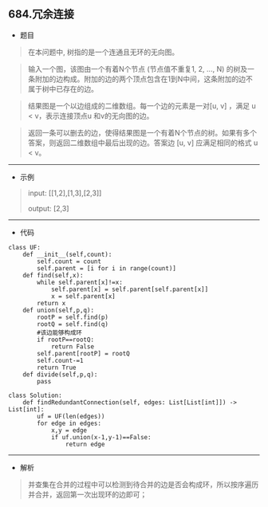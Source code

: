 684.冗余连接
----------
- 题目
> 在本问题中, 树指的是一个连通且无环的无向图。

> 输入一个图，该图由一个有着N个节点 (节点值不重复1, 2, ..., N) 的树及一条附加的边构成。附加的边的两个顶点包含在1到N中间，这条附加的边不属于树中已存在的边。

> 结果图是一个以边组成的二维数组。每一个边的元素是一对[u, v] ，满足 u < v，表示连接顶点u 和v的无向图的边。

> 返回一条可以删去的边，使得结果图是一个有着N个节点的树。如果有多个答案，则返回二维数组中最后出现的边。答案边 [u, v] 应满足相同的格式 u < v。
----------
- 示例
> input: [[1,2],[1,3],[2,3]]
>
> output: [2,3]
----------
- 代码
>
    class UF:
        def __init__(self,count):
            self.count = count
            self.parent = [i for i in range(count)]
        def find(self,x):
            while self.parent[x]!=x:
                self.parent[x] = self.parent[self.parent[x]]
                x = self.parent[x]
            return x
        def union(self,p,q):
            rootP = self.find(p)
            rootQ = self.find(q)
            #该边能够构成环
            if rootP==rootQ:
                return False
            self.parent[rootP] = rootQ
            self.count-=1
            return True
        def divide(self,p,q):
            pass
            
    class Solution:
        def findRedundantConnection(self, edges: List[List[int]]) -> List[int]:
            uf = UF(len(edges))
            for edge in edges:
                x,y = edge
                if uf.union(x-1,y-1)==False:
                    return edge
----------
- 解析
> 并查集在合并的过程中可以检测到待合并的边是否会构成环，所以按序遍历并合并，返回第一次出现环的边即可；